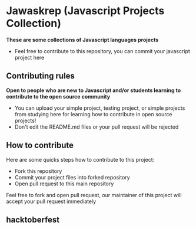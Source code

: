 # Jawaskrep (Javascript Projects Collection)
__These are some collections of Javascript languages projects__

* Feel free to contribute to this repository, you can commit your javascript project here

## Contributing rules
__Open to people who are new to Javascript and/or students learning to contribute to the open source community__

* You can upload your simple project, testing project, or simple projects from studying
here for learning how to contribute in open source projects!
* Don't edit the README.md files or your pull request will be rejected

## How to contribute
Here are some quicks steps how to contribute to this project:
* Fork this repository
* Commit your project files into forked repository
* Open pull request to this main repository

Feel free to fork and open pull request, our maintainer of this project will accept your pull request immediately

## hacktoberfest

